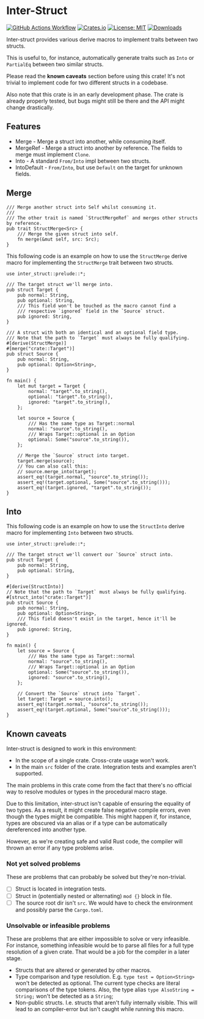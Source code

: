 # Inter-Struct

[![GitHub Actions Workflow](https://github.com/nukesor/inter-struct/workflows/Tests/badge.svg)](https://github.com/Nukesor/inter-struct/actions)
[![Crates.io](https://img.shields.io/crates/v/inter-struct)](https://crates.io/crates/inter-struct)
[![License: MIT](https://img.shields.io/badge/License-MIT-yellow.svg)](https://opensource.org/licenses/MIT)
[![Downloads](https://img.shields.io/github/downloads/nukesor/inter-struct/total.svg)](https://github.com/nukesor/inter-struct/releases)

Inter-struct provides various derive macros to implement traits between two structs.

This is useful to, for instance, automatically generate traits such as `Into` or `PartialEq` between two similar structs.

Please read the **known caveats** section before using this crate!
It's not trivial to implement code for two different structs in a codebase.

Also note that this crate is in an early development phase.
The crate is already properly tested, but bugs might still be there and the API might change drastically.

## Features

- Merge - Merge a struct into another, while consuming itself.
- MergeRef - Merge a struct into another by reference. The fields to merge must implement `Clone`.
- Into - A standard `From/Into` impl between two structs.
- IntoDefault - `From/Into`, but use `Default` on the target for unknown fields.

## Merge

```rust,ignore
/// Merge another struct into Self whilst consuming it.
///
/// The other trait is named `StructMergeRef` and merges other structs by reference.
pub trait StructMerge<Src> {
    /// Merge the given struct into self.
    fn merge(&mut self, src: Src);
}
```

This following code is an example on how to use the `StructMerge` derive macro for implementing the `StructMerge` trait between two structs.

```rust,ignore
use inter_struct::prelude::*;

/// The target struct we'll merge into.
pub struct Target {
    pub normal: String,
    pub optional: String,
    /// This field won't be touched as the macro cannot find a
    /// respective `ignored` field in the `Source` struct.
    pub ignored: String,
}

/// A struct with both an identical and an optional field type.
/// Note that the path to `Target` must always be fully qualifying.
#[derive(StructMerge)]
#[merge("crate::Target")]
pub struct Source {
    pub normal: String,
    pub optional: Option<String>,
}

fn main() {
    let mut target = Target {
        normal: "target".to_string(),
        optional: "target".to_string(),
        ignored: "target".to_string(),
    };

    let source = Source {
        /// Has the same type as Target::normal
        normal: "source".to_string(),
        /// Wraps Target::optional in an Option
        optional: Some("source".to_string()),
    };

    // Merge the `Source` struct into target.
    target.merge(source);
    // You can also call this:
    // source.merge_into(target);
    assert_eq!(target.normal, "source".to_string());
    assert_eq!(target.optional, Some("source".to_string()));
    assert_eq!(target.ignored, "target".to_string());
}
```

## Into

This following code is an example on how to use the `StructInto` derive macro for implementing `Into` between two structs.

```rust,ignore
use inter_struct::prelude::*;

/// The target struct we'll convert our `Source` struct into.
pub struct Target {
    pub normal: String,
    pub optional: String,
}

#[derive(StructInto)]
// Note that the path to `Target` must always be fully qualifying.
#[struct_into("crate::Target")]
pub struct Source {
    pub normal: String,
    pub optional: Option<String>,
    /// This field doesn't exist in the target, hence it'll be ignored.
    pub ignored: String,
}

fn main() {
    let source = Source {
        /// Has the same type as Target::normal
        normal: "source".to_string(),
        /// Wraps Target::optional in an Option
        optional: Some("source".to_string()),
        ignored: "source".to_string(),
    };

    // Convert the `Source` struct into `Target`.
    let target: Target = source.into();
    assert_eq!(target.normal, "source".to_string());
    assert_eq!(target.optional, Some("source".to_string()));
}
```

## Known caveats

Inter-struct is designed to work in this environment:

- In the scope of a single crate. Cross-crate usage won't work.
- In the main `src` folder of the crate. Integration tests and examples aren't supported.

The main problems in this crate come from the fact that there's no official way to resolve modules or types in the procedural macro stage.

Due to this limitation, inter-struct isn't capable of ensuring the equality of two types.
As a result, it might create false negative compile errors, even though the types might be compatible.
This might happen if, for instance, types are obscured via an alias or if a type can be automatically dereferenced into another type.

However, as we're creating safe and valid Rust code, the compiler will thrown an error if any type problems arise.

### Not yet solved problems

These are problems that can probably be solved but they're non-trivial.

- [ ] Struct is located in integration tests.
- [ ] Struct in (potentially nested or alternating) `mod {}` block in file.
- [ ] The source root dir isn't `src`.
      We would have to check the environment and possibly parse the `Cargo.toml`.

### Unsolvable or infeasible problems

These are problems that are either impossible to solve or very infeasible.
For instance, something infeasible would be to parse all files for a full type resolution of a given crate.
That would be a job for the compiler in a later stage.

- Structs that are altered or generated by other macros.
- Type comparison and type resolution. E.g. `type test = Option<String>` won't be detected as optional.
    The current type checks are literal comparisons of the type tokens.
    Also, the type alias `type AlsoString = String;` won't be detected as a `String`;
- Non-public structs. I.e. structs that aren't fully internally visible.
    This will lead to an compiler-error but isn't caught while running this macro.
